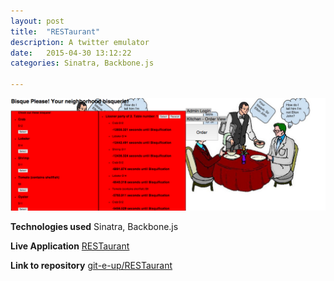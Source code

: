 ```yaml
---
layout: post
title:  "RESTaurant"
description: A twitter emulator
date:   2015-04-30 13:12:22
categories: Sinatra, Backbone.js

---
```


<img src= "https://raw.githubusercontent.com/git-e-up/RESTaurant/master/screenshot.png" alt= 'RESTaurant image'>

**Technologies used**
Sinatra, Backbone.js

**Live Application**
<a href="https://rest-aurant.herokuapp.com/" target="_blank">RESTaurant</a>

**Link to repository**
<a href="https://github.com/git-e-up/RESTaurant" target="_blank">git-e-up/RESTaurant</a>

